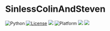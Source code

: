 # SinlessColinAndSteven
<img alt="Python" src="https://img.shields.io/badge/python-3.9-blue"> <a href="https://github.com/timm/keys/blob/master/LICENSE.md"><img 
alt="License" src="https://img.shields.io/badge/license-unlicense-red"></a> <img 
src="https://img.shields.io/badge/purpose-ai%20,%20se-blueviolet"> <img 
alt="Platform" src="https://img.shields.io/badge/platform-osx%20,%20linux-lightgrey"> <a 
href="https://github.com/foleycolin00/SinlessColinAndSteven/actions"><img src="https://github.com/foleycolin00/SinlessColinAndSteven/actions/workflows/unit-tests.yml/badge.svg"></a> <a 
href="https://zenodo.org/badge/latestdoi/318809834"><img src="https://zenodo.org/badge/318809834.svg"></a>
